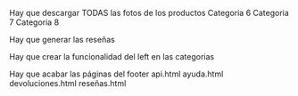 Hay que descargar TODAS las fotos de los productos
    Categoria 6
    Categoria 7
    Categoria 8

Hay que generar las reseñas

<!--! Hay que crear la funcionalidad de la cesta -->

Hay que crear la funcionalidad del left en las categorias

Hay que acabar las páginas del footer
    api.html
    ayuda.html
    devoluciones.html
    reseñas.html